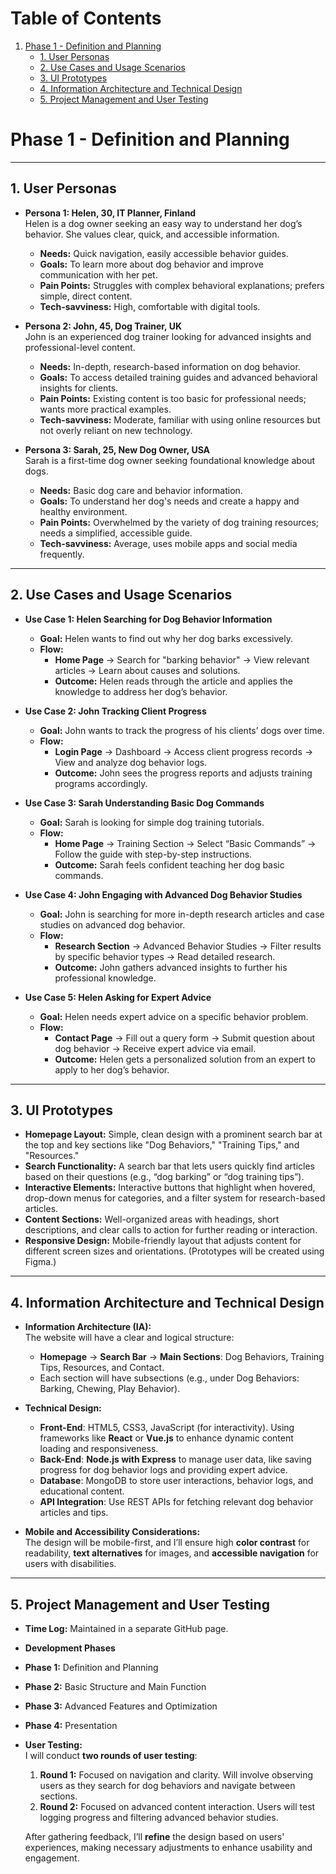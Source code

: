 # **Table of Contents**

1. [Phase 1 - Definition and Planning](#phase-1---definition-and-planning)  
   - [1. User Personas](#1-user-personas)  
   - [2. Use Cases and Usage Scenarios](#2-use-cases-and-usage-scenarios)  
   - [3. UI Prototypes](#3-ui-prototypes)  
   - [4. Information Architecture and Technical Design](#4-information-architecture-and-technical-design)  
   - [5. Project Management and User Testing](#5-project-management-and-user-testing)

# **Phase 1 - Definition and Planning**

---

## **1. User Personas**

- **Persona 1: Helen, 30, IT Planner, Finland**  
  Helen is a dog owner seeking an easy way to understand her dog’s behavior. She values clear, quick, and accessible information.  
  - **Needs:** Quick navigation, easily accessible behavior guides.
  - **Goals:** To learn more about dog behavior and improve communication with her pet.
  - **Pain Points:** Struggles with complex behavioral explanations; prefers simple, direct content.
  - **Tech-savviness:** High, comfortable with digital tools.

- **Persona 2: John, 45, Dog Trainer, UK**  
  John is an experienced dog trainer looking for advanced insights and professional-level content.  
  - **Needs:** In-depth, research-based information on dog behavior.
  - **Goals:** To access detailed training guides and advanced behavioral insights for clients.
  - **Pain Points:** Existing content is too basic for professional needs; wants more practical examples.
  - **Tech-savviness:** Moderate, familiar with using online resources but not overly reliant on new technology.

- **Persona 3: Sarah, 25, New Dog Owner, USA**  
  Sarah is a first-time dog owner seeking foundational knowledge about dogs.  
  - **Needs:** Basic dog care and behavior information.
  - **Goals:** To understand her dog's needs and create a happy and healthy environment.
  - **Pain Points:** Overwhelmed by the variety of dog training resources; needs a simplified, accessible guide.
  - **Tech-savviness:** Average, uses mobile apps and social media frequently.

---

## **2. Use Cases and Usage Scenarios**

- **Use Case 1: Helen Searching for Dog Behavior Information**  
  - **Goal:** Helen wants to find out why her dog barks excessively.
  - **Flow:**  
    - **Home Page** → Search for "barking behavior" → View relevant articles → Learn about causes and solutions.
    - **Outcome:** Helen reads through the article and applies the knowledge to address her dog’s behavior.

- **Use Case 2: John Tracking Client Progress**  
  - **Goal:** John wants to track the progress of his clients’ dogs over time.
  - **Flow:**  
    - **Login Page** → Dashboard → Access client progress records → View and analyze dog behavior logs.
    - **Outcome:** John sees the progress reports and adjusts training programs accordingly.

- **Use Case 3: Sarah Understanding Basic Dog Commands**  
  - **Goal:** Sarah is looking for simple dog training tutorials.
  - **Flow:**  
    - **Home Page** → Training Section → Select “Basic Commands” → Follow the guide with step-by-step instructions.
    - **Outcome:** Sarah feels confident teaching her dog basic commands.

- **Use Case 4: John Engaging with Advanced Dog Behavior Studies**  
  - **Goal:** John is searching for more in-depth research articles and case studies on advanced dog behavior.
  - **Flow:**  
    - **Research Section** → Advanced Behavior Studies → Filter results by specific behavior types → Read detailed research.
    - **Outcome:** John gathers advanced insights to further his professional knowledge.

- **Use Case 5: Helen Asking for Expert Advice**  
  - **Goal:** Helen needs expert advice on a specific behavior problem.
  - **Flow:**  
    - **Contact Page** → Fill out a query form → Submit question about dog behavior → Receive expert advice via email.
    - **Outcome:** Helen gets a personalized solution from an expert to apply to her dog’s behavior.


---

## **3. UI Prototypes**

- **Homepage Layout:** Simple, clean design with a prominent search bar at the top and key sections like "Dog Behaviors," "Training Tips," and "Resources."
- **Search Functionality:** A search bar that lets users quickly find articles based on their questions (e.g., “dog barking” or “dog training tips”).
- **Interactive Elements:** Interactive buttons that highlight when hovered, drop-down menus for categories, and a filter system for research-based articles.
- **Content Sections:** Well-organized areas with headings, short descriptions, and clear calls to action for further reading or interaction.
- **Responsive Design:** Mobile-friendly layout that adjusts content for different screen sizes and orientations.
(Prototypes will be created using Figma.)
---

## **4. Information Architecture and Technical Design**

- **Information Architecture (IA):**  
  The website will have a clear and logical structure:
  - **Homepage** → **Search Bar** → **Main Sections**: Dog Behaviors, Training Tips, Resources, and Contact.  
  - Each section will have subsections (e.g., under Dog Behaviors: Barking, Chewing, Play Behavior).
  
- **Technical Design:**  
  - **Front-End**: HTML5, CSS3, JavaScript (for interactivity). Using frameworks like **React** or **Vue.js** to enhance dynamic content loading and responsiveness.
  - **Back-End**: **Node.js with Express** to manage user data, like saving progress for dog behavior logs and providing expert advice.  
  - **Database**: MongoDB to store user interactions, behavior logs, and educational content.
  - **API Integration**: Use REST APIs for fetching relevant dog behavior articles and tips.
  
- **Mobile and Accessibility Considerations:**  
  The design will be mobile-first, and I’ll ensure high **color contrast** for readability, **text alternatives** for images, and **accessible navigation** for users with disabilities.

---
## **5. Project Management and User Testing**

- **Time Log:** Maintained in a separate GitHub page.

- **Development Phases**  
- **Phase 1:** Definition and Planning  
- **Phase 2:** Basic Structure and Main Function  
- **Phase 3:** Advanced Features and Optimization  
- **Phase 4:** Presentation  

- **User Testing:**  
  I will conduct **two rounds of user testing**:
    1. **Round 1:** Focused on navigation and clarity. Will involve observing users as they search for dog behaviors and navigate between sections.
    2. **Round 2:** Focused on advanced content interaction. Users will test logging progress and filtering advanced behavior studies.
  
  After gathering feedback, I’ll **refine** the design based on users' experiences, making necessary adjustments to enhance usability and engagement.

